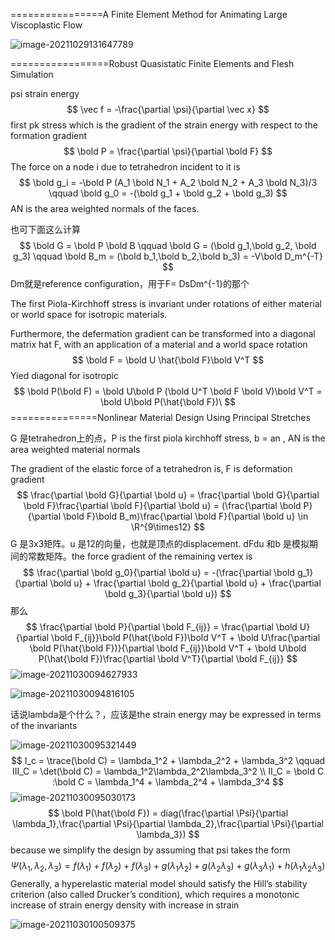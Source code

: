 ================A Finite Element Method for Animating Large Viscoplastic Flow  

![image-20211029131647789](D:\定理\有限元\image-20211029131647789.png)

=================Robust Quasistatic Finite Elements and Flesh Simulation  

psi strain energy
$$
\vec f = -\frac{\partial \psi}{\partial \vec x}
$$
first pk stress which is the gradient of the strain energy with respect to the formation gradient
$$
\bold P = \frac{\partial \psi}{\partial \bold F}
$$
The force on a node i due to tetrahedron incident to it is
$$
\bold g_i = -\bold P (A_1 \bold N_1 + A_2 \bold N_2 + A_3 \bold N_3)/3 \qquad \bold g_0 = -(\bold g_1 + \bold g_2 + \bold g_3)
$$
AN is the area weighted normals of the faces.

也可下面这么计算
$$
\bold G = \bold P \bold B \qquad \bold G = (\bold g_1,\bold g_2, \bold g_3) \qquad \bold B_m = (\bold b_1,\bold b_2,\bold b_3) = -V\bold D_m^{-T}
$$
Dm就是reference configuration，用于F= DsDm^{-1}的那个

The first Piola-Kirchhoff stress is invariant under rotations of either material or world space for isotropic materials.

Furthermore, the defermation gradient can be transformed into a diagonal matrix hat F, with an application of a material and a world space rotation
$$
\bold F = \bold U \hat{\bold F}\bold V^T
$$
Yied diagonal for isotropic
$$
\bold P(\bold F) = \bold U\bold P (\bold U^T \bold F \bold V)\bold V^T = \bold U\bold P(\hat{\bold F})\
$$
===============Nonlinear Material Design Using Principal Stretches  

G 是tetrahedron上的点，P is the first piola kirchhoff stress, b = an , AN is the area weighted material normals

The gradient of the elastic force of a tetrahedron is, F is deformation gradient
$$
\frac{\partial \bold G}{\partial \bold u} = \frac{\partial \bold G}{\partial \bold F}\frac{\partial \bold F}{\partial \bold u} = (\frac{\partial \bold P}{\partial \bold F}\bold B_m)\frac{\partial \bold F}{\partial \bold u} \in \R^{9\times12}
$$
G 是3x3矩阵。u 是12的向量，也就是顶点的displacement. dFdu 和b 是模拟期间的常数矩阵。the force gradient of the remaining vertex is
$$
\frac{\partial \bold g_0}{\partial \bold u} = -(\frac{\partial \bold g_1}{\partial \bold u} + \frac{\partial \bold g_2}{\partial \bold u} + \frac{\partial \bold g_3}{\partial \bold u})
$$
那么
$$
\frac{\partial \bold P}{\partial \bold F_{ij}} = \frac{\partial \bold U}{\partial \bold F_{ij}}\bold P(\hat{\bold F})\bold V^T + \bold U\frac{\partial \bold P(\hat{\bold F})}{\partial \bold F_{ij}}\bold V^T + \bold U\bold P(\hat{\bold F})\frac{\partial \bold V^T}{\partial \bold F_{ij}}
$$
![image-20211030094627933](D:\定理\有限元\image-20211030094627933.png)

![image-20211030094816105](D:\定理\有限元\image-20211030094816105.png)

话说lambda是个什么？，应该是the strain energy may be expressed in terms of the invariants

![image-20211030095321449](D:\定理\有限元\image-20211030095321449.png)
$$
I_c = \trace(\bold C) = \lambda_1^2 + \lambda_2^2 + \lambda_3^2 \qquad III_C = \det(\bold C) = \lambda_1^2\lambda_2^2\lambda_3^2 \\
II_C = \bold C :\bold C = \lambda_1^4 + \lambda_2^4 + \lambda_3^4
$$
![image-20211030095030173](D:\定理\有限元\image-20211030095030173.png)
$$
\bold P(\hat{\bold F}) = diag(\frac{\partial \Psi}{\partial \lambda_1},\frac{\partial \Psi}{\partial \lambda_2},\frac{\partial \Psi}{\partial \lambda_3})
$$
because we simplify the design by assuming that psi takes the form
$$
\Psi(\lambda_1,\lambda_2,\lambda_3) = f(\lambda_1) + f(\lambda_2) + f(\lambda_3) + g(\lambda_1\lambda_2) + g(\lambda_2\lambda_3) + g(\lambda_3\lambda_1) + h(\lambda_1\lambda_2\lambda_3)
$$
Generally, a hyperelastic material model should satisfy the Hill’s stability criterion (also called Drucker’s condition), which requires a monotonic increase of strain energy density with increase in strain   

![image-20211030100509375](D:\定理\有限元\image-20211030100509375.png)

